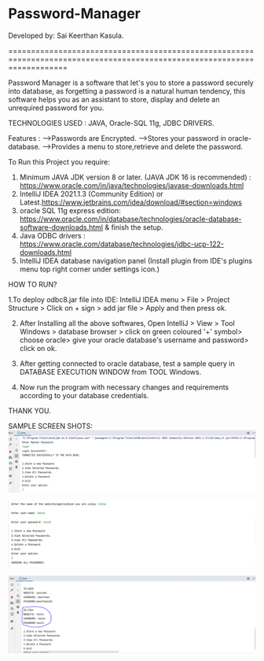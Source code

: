 # Password-Manager 
Developed by: Sai Keerthan Kasula.

=========================================================================================================================
 
Password Manager is a software that let's you to store a password securely into database, as forgetting a password is a natural human tendency, this software helps you as an assistant to store, display and delete an unrequired password for you.


TECHNOLOGIES USED : JAVA, Oracle-SQL 11g, JDBC DRIVERS.


Features :  -->Passwords are Encrypted.
            -->Stores your password in oracle-database.
            -->Provides a menu to store,retrieve and delete the password.
            
To Run this Project you require:
 1. Minimum JAVA JDK version 8 or later. (JAVA JDK 16 is recommended) : https://www.oracle.com/in/java/technologies/javase-downloads.html
 2. IntelliJ IDEA 2021.1.3 (Community Edition) or Latest.https://www.jetbrains.com/idea/download/#section=windows
 3. oracle SQL 11g express edition: https://www.oracle.com/in/database/technologies/oracle-database-software-downloads.html & finish the setup.
 4. Java ODBC drivers : https://www.oracle.com/database/technologies/jdbc-ucp-122-downloads.html
 5. IntelliJ IDEA database navigation panel (Install plugin from IDE's plugins menu top right corner under settings icon.)

HOW TO RUN?

1.To deploy odbc8.jar file into IDE: IntelliJ IDEA menu > File > Project Structure > Click on + sign > add jar file > Apply and then press ok.

2. After Installing all the above softwares, Open IntelliJ > View > Tool Windows > database browser > click on green coloured '+' symbol> choose oracle> give your oracle database's username and password> click on ok.

3. After getting connected to oracle database, test a sample query in DATABASE EXECUTION WINDOW from TOOL Windows.

4. Now run the program with necessary changes and requirements according to your database credentials.

THANK YOU.

            
SAMPLE SCREEN SHOTS:
<img src="https://github.com/sai-keerthan/Password-Manager/blob/main/lib/img/img1.PNG"> </img>

<img src="https://github.com/sai-keerthan/Password-Manager/blob/main/lib/img/img2.PNG"> </img>

<img src="https://github.com/sai-keerthan/Password-Manager/blob/main/lib/img/img%203.PNG"> </img>
